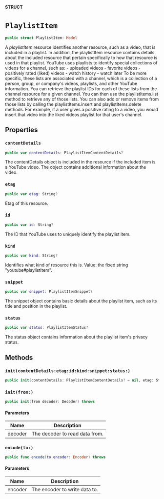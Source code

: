 **STRUCT**

# `PlaylistItem`

```swift
public struct PlaylistItem: Model
```

A *playlistItem* resource identifies another resource, such as a video, that is included in a playlist. In addition, the playlistItem resource contains details about the included resource that pertain specifically to how that resource is used in that playlist. YouTube uses playlists to identify special collections of videos for a channel, such as: - uploaded videos - favorite videos - positively rated (liked) videos - watch history - watch later To be more specific, these lists are associated with a channel, which is a collection of a person, group, or company's videos, playlists, and other YouTube information. You can retrieve the playlist IDs for each of these lists from the channel resource for a given channel. You can then use the playlistItems.list method to retrieve any of those lists. You can also add or remove items from those lists by calling the playlistItems.insert and playlistItems.delete methods. For example, if a user gives a positive rating to a video, you would insert that video into the liked videos playlist for that user's channel.

## Properties
### `contentDetails`

```swift
public var contentDetails: PlaylistItemContentDetails?
```

The contentDetails object is included in the resource if the included item is a YouTube video. The object contains additional information about the video.

### `etag`

```swift
public var etag: String?
```

Etag of this resource.

### `id`

```swift
public var id: String?
```

The ID that YouTube uses to uniquely identify the playlist item.

### `kind`

```swift
public var kind: String?
```

Identifies what kind of resource this is. Value: the fixed string "youtube#playlistItem".

### `snippet`

```swift
public var snippet: PlaylistItemSnippet?
```

The snippet object contains basic details about the playlist item, such as its title and position in the playlist.

### `status`

```swift
public var status: PlaylistItemStatus?
```

The status object contains information about the playlist item's privacy status.

## Methods
### `init(contentDetails:etag:id:kind:snippet:status:)`

```swift
public init(contentDetails: PlaylistItemContentDetails? = nil, etag: String? = nil, id: String? = nil, kind: String? = nil, snippet: PlaylistItemSnippet? = nil, status: PlaylistItemStatus? = nil)
```

### `init(from:)`

```swift
public init(from decoder: Decoder) throws
```

#### Parameters

| Name | Description |
| ---- | ----------- |
| decoder | The decoder to read data from. |

### `encode(to:)`

```swift
public func encode(to encoder: Encoder) throws
```

#### Parameters

| Name | Description |
| ---- | ----------- |
| encoder | The encoder to write data to. |